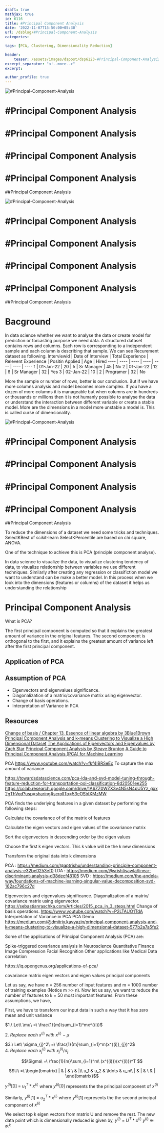 ```yaml
---
draft: true
mathjax: true
id: 6116
title: #Principal Component Analysis
date: '2022-11-07T15:50:00+05:30'
url: /dsblog/#Principal-Component-Analysis
categories:

tags: [PCA, Clustering, Dimensionality Reduction]

header:
    teaser: /assets/images/dspost/dsp6123-#Principal-Component-Analysis.jpg
excerpt_separator: "<!--more-->"
excerpt:

author_profile: true
---
```


![#Principal-Component-Analysis](/assets/images/dspost/dsp6123-#Principal-Component-Analysis.jpg)

# #Principal Component Analysis


# #Principal Component Analysis


# #Principal Component Analysis


# #Principal Component Analysis


##Principal Component Analysis


![#Principal-Component-Analysis](/assets/images/dspost/dsp6123-#Principal-Component-Analysis.jpg)

# #Principal Component Analysis


# #Principal Component Analysis


# #Principal Component Analysis


# #Principal Component Analysis


##Principal Component Analysis


# Bacground
In data science whether we want to analyse the data or create model for prediction or forcasting purpose we need data. A structured dataset contains rows and columns. Each row is corresponding to a independent sample and each column is describing that sample. We can see Recurement dataset as following.
Interviewid | Date of Interview | Total Experience | Relevent Experience | Positin Applied | Age | Hired
---- | ---- | ---- | ---- | ---- | ---- | ----
1 | 01-Jan-22 | 20 | 5 | Sr Manager | 45 | No
2 | 01-Jan-22 | 12 | 6 | Sr Manager | 32 | Yes
3 | 02-Jan-22 | 10 | 2 | Programer | 32 | No

More the sample or number of rows, better is our conclusion. But if we have more columns analysis and model becomes more complex. If you have a dozen of more columns it is manageable but when columns are in hundreds or thousands or millions then it is not humanly possible to analyse the data or understand the interaction between different variable or create a stable model. More are the dimensions in a model more unstable a model is. This is called curse of dimensionality. 

![#Principal-Component-Analysis](/assets/images/dspost/dsp6123-#Principal-Component-Analysis.jpg)

# #Principal Component Analysis


# #Principal Component Analysis


# #Principal Component Analysis


# #Principal Component Analysis


##Principal Component Analysis


To reduce the dimensions of a dataset we need some tricks and techniques. 
SelectKBest of scikit-learn 
SelectKPercentile are based on chi square, ANOVA.

One of the technique to achieve this is PCA (principle component analyse). 


In data science to visualize the data, to visualize clustering tendency of data, to visualize relationship between variables we use different techniques. Similarly after creating any regression or classifiction model we want to understand can be make a better model. In this process when we look into the dimensions (features or columns) of the dataset it helps us understanding the relationship 

# Principal Component Analysis
What is PCA?

The first principal component is computed so that it explains the greatest amount of variance in the original features. The second component is orthogonal to the first, and it explains the greatest amount of variance left after the first principal component. 


## Application of PCA 

## Assumption of PCA 

- Eigenvectors and eigenvalues significance.
- Diagonalization of a matrix/covariance matrix using eigenvector.
- Change of basis operations.
- Interpretation of Variance in PCA


## Resources 
[Change of basis / Chapter 13, Essence of linear algebra by 3Blue1Brown](https://www.youtube.com/watch?v=P2LTAUO1TdA)
[Principal Component Analysis and k-means Clustering to Visualize a High Dimensional Dataset](https://medium.com/more-python-less-problems/principal-component-analysis-and-k-means-clustering-to-visualize-a-high-dimensional-dataset-577b2a7a5fe2)
[The Applications of Eigenvectors and Eigenvalues by Zach Star](https://www.youtube.com/watch?v=i8FukKfMKCI)
[Principal Component Analysis by Steave Brunton](https://www.youtube.com/watch?v=fkf4IBRSeEc)
[A Guide to Principal Component Analysis (PCA) for Machine Learning](https://www.keboola.com/blog/pca-machine-learning)




PCA https://www.youtube.com/watch?v=fkf4IBRSeEc
To capture the max amount of variance


https://towardsdatascience.com/pca-lda-and-svd-model-tuning-through-feature-reduction-for-transportation-poi-classification-8d20501ee255
https://colab.research.google.com/drive/1A6ZZ0WZX3v4N5sN4pU5Yz_gxx2gThVqd?usp=sharing#scrollTo=53eOSbIXMzMW



PCA finds the underlying features in a given dataset by performing the following steps:

Calculate the covariance of of the matrix of features

Calculate the eigen vectors and eigen values of the covariance matrix

Sort the eigenvectors in descending order by the eigen values

Choose the first k eigen vectors. This k value will be the k new dimensions

Transform the original data into k dimensions



PCA : https://medium.com/@aptrishu/understanding-principle-component-analysis-e32be0253ef0
LDA : https://medium.com/@srishtisawla/linear-discriminant-analysis-d38decf48105
SVD : https://medium.com/the-andela-way/foundations-of-machine-learning-singular-value-decomposition-svd-162ac796c27d

Eigenvectors and eigenvalues significance.
Diagonalization of a matrix/ covariance matrix using eigenvector. https://sebastianraschka.com/Articles/2015_pca_in_3_steps.html
Change of basis operations. https://www.youtube.com/watch?v=P2LTAUO1TdA
Interpretation of Variance in PCA
PCA Demo
https://medium.com/@dmitriy.kavyazin/principal-component-analysis-and-k-means-clustering-to-visualize-a-high-dimensional-dataset-577b2a7a5fe2



Some of the applications of Principal Component Analysis (PCA) are:

Spike-triggered covariance analysis in Neuroscience
Quantitative Finance
Image Compression
Facial Recognition
Other applications like Medical Data correlation


https://iq.opengenus.org/applications-of-pca/


covariance matrix
eigen vectors and eigen values
principal components


Let us say, we have n = 256 number of input features and m = 1000 number of training examples (Notice m >> n). Now let us say, we want to reduce the number of features to k = 50 most important features. From these assumptions, we have,

First, we have to transform our input data in such a way that it has zero mean and unit variance

$1.\ Let\ \mu\ =\ \frac{1}{m}\sum_{i=1}^mx^{(i)}$

$2.\ Replace\ each\ x^{(i)}\ with\ x^{(i)}\ -\ \mu$

$3.\ Let\ \sigma_{j}^2\ =\ \frac{1}{m}\sum_{i=1}^m(x^{(i)}_{j})^2$  
$4.\ Replace\ each\ x^{(i)}_j\ with\ x^{(i)}_j/\sigma _j$

$$\Sigma\ =\ \frac{1}{m}\sum_{i=1}^m\ (x^{(i)})(x^{(i)})^T $$

$$U\ =\ \begin{bmatrix} | & | & \ & |\\ u_1 & u_2 & \ldots & u_n\\ | & | & \ & | \end{bmatrix}$$

$y^{(i)}[0]\ =\ u_{1}^T*x^{(i)}$
where $y^{(i)}[0]$ represents the the principal component of $x^{(i)}$

Similarly,
$y^{(i)}[1]\ =\ u_{2}^T*x^{(i)}$
where $y^{(i)}[1]$ represents the the second principal component of $x^{(i)}$

We select top k eigen vectors from matrix U and remove the rest. The new data point which is dimensionally reduced is given by, $y^{(i)}\ =\ U^T*x^{(i)}$
$y^{(i)} \in \Re ^ k$